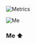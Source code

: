 ![Metrics](https://metrics.lecoq.io/alensaito1?template=classic&isocalendar=1&languages=1&notable=1&lines=1&stars=1&isocalendar.duration=half-year&languages.limit=8&languages.sections=most-used&languages.colors=github&languages.threshold=0%25&languages.indepth=false&languages.analysis.timeout=15&languages.categories=markup%2C%20programming&languages.recent.categories=markup%2C%20programming&languages.recent.load=300&languages.recent.days=14&stars.limit=4&notable.from=organization&notable.repositories=false&config.timezone=Asia%2FKolkata)
    
![Me](https://64.media.tumblr.com/d339fdb816b5f1313c83b5c3419802fe/3dd5af4664380a43-9a/s500x750/8a7ae425649480fc104aae9b2124082b297d88af.gifv)
### Me ⬆

